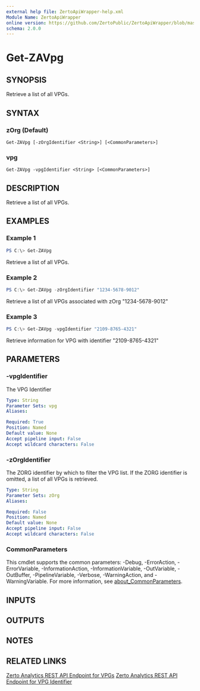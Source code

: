 ```yaml
---
external help file: ZertoApiWrapper-help.xml
Module Name: ZertoApiWrapper
online version: https://github.com/ZertoPublic/ZertoApiWrapper/blob/master/docs/Get-ZAVpg.md
schema: 2.0.0
---
```


# Get-ZAVpg

## SYNOPSIS

Retrieve a list of all VPGs.

## SYNTAX

### zOrg (Default)
```
Get-ZAVpg [-zOrgIdentifier <String>] [<CommonParameters>]
```

### vpg
```
Get-ZAVpg -vpgIdentifier <String> [<CommonParameters>]
```

## DESCRIPTION

Retrieve a list of all VPGs.

## EXAMPLES

### Example 1
```powershell
PS C:\> Get-ZAVpg
```

Retrieve a list of all VPGs.

### Example 2
```powershell
PS C:\> Get-ZAVpg -zOrgIdentifier "1234-5678-9012"
```

Retrieve a list of all VPGs associated with zOrg "1234-5678-9012"

### Example 3
```powershell
PS C:\> Get-ZAVpg -vpgIdentifier "2109-8765-4321"
```

Retrieve information for VPG with identifier "2109-8765-4321"

## PARAMETERS

### -vpgIdentifier
The VPG Identifier

```yaml
Type: String
Parameter Sets: vpg
Aliases:

Required: True
Position: Named
Default value: None
Accept pipeline input: False
Accept wildcard characters: False
```

### -zOrgIdentifier
The ZORG identifier by which to filter the VPG list.
If the ZORG identifier is omitted, a list of all VPGs is retrieved.

```yaml
Type: String
Parameter Sets: zOrg
Aliases:

Required: False
Position: Named
Default value: None
Accept pipeline input: False
Accept wildcard characters: False
```

### CommonParameters
This cmdlet supports the common parameters: -Debug, -ErrorAction, -ErrorVariable, -InformationAction, -InformationVariable, -OutVariable, -OutBuffer, -PipelineVariable, -Verbose, -WarningAction, and -WarningVariable. For more information, see [about_CommonParameters](http://go.microsoft.com/fwlink/?LinkID=113216).

## INPUTS

## OUTPUTS

## NOTES

## RELATED LINKS

[Zerto Analytics REST API Endpoint for VPGs](https://docs.api.zerto.com/#/Monitoring/get_v2_monitoring_vpgs)
[Zerto Analytics REST API Endpoint for VPG Identifier](https://docs.api.zerto.com/#/Monitoring/get_v2_monitoring_vpgs__vpgIdentifier_)
